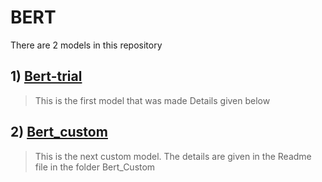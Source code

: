 # BERT
There are 2 models in this repository
## 1) [Bert-trial](https://github.com/gp201/BERT/tree/master/Bert_trial)
> This is the first model that was made Details given below
## 2) [Bert_custom](https://github.com/gp201/BERT/tree/master/BERT_Custom)
> This is the next custom model. The details are given in the Readme file in the folder Bert_Custom
